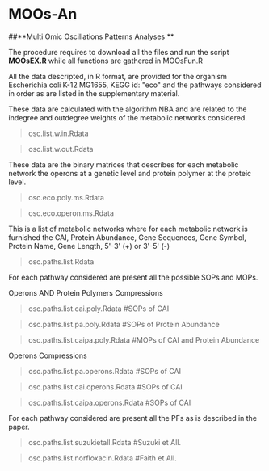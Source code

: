 # MOOs-An
##**Multi Omic Oscillations Patterns Analyses **

The procedure requires to download all the files and run the script 
**MOOsEX.R** while all functions are gathered in MOOsFun.R

All the data descripted, in R format, are provided for the organism
Escherichia coli K-12 MG1655, KEGG id: "eco" and the pathways considered
in order as are listed in the supplementary material.

These data are calculated with the algorithm NBA and
are related to the indegree and outdegree weights of the
metabolic networks considered.

> osc.list.w.in.Rdata

> osc.list.w.out.Rdata

These data are the binary matrices that describes for each
metabolic network the operons at a genetic level and protein polymer
at the proteic level.

> osc.eco.poly.ms.Rdata

> osc.eco.operon.ms.Rdata

This is a list of metabolic networks where for each metabolic network
is furnished the CAI, Protein Abundance, Gene Sequences, Gene Symbol,
Protein Name, Gene Length, 5'-3' (+)  or 3'-5' (-)

> osc.paths.list.Rdata

For each pathway considered are present all the possible SOPs and MOPs.

Operons AND Protein Polymers Compressions
> osc.paths.list.cai.poly.Rdata      #SOPs of CAI

> osc.paths.list.pa.poly.Rdata       #SOPs of Protein Abundance

> osc.paths.list.caipa.poly.Rdata    #MOPs of CAI and Protein Abundance


Operons Compressions
> osc.paths.list.pa.operons.Rdata    #SOPs of CAI

> osc.paths.list.cai.operons.Rdata   #SOPs of CAI

> osc.paths.list.caipa.operons.Rdata #SOPs of CAI



For each pathway considered are present all the PFs 
as is described in the paper.
> osc.paths.list.suzukietall.Rdata  #Suzuki et All.

> osc.paths.list.norfloxacin.Rdata  #Faith et All.


